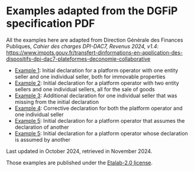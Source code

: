 # Examples adapted from the DGFiP specification PDF

All the examples here are adapted from Direction Générale des Finances Publiques,
_Cahier des charges DPI-DAC7, Revenus 2024, v1.4_:
https://www.impots.gouv.fr/transfert-dinformations-en-application-des-dispositifs-dpi-dac7-plateformes-deconomie-collaborative

- [Example 1](examples/1_initial_immovable_properties): Initial declaration for a platform operator with one entity
  seller and one individual seller, both for immovable properties
- [Example 2](2_initial_sale_of_goods): Initial declaration for a platform operator with two entity sellers and one
  individual sellers, all for the sale of goods
- [Example 3](3_additional): Additional declaration for one individual seller that was missing from the initial declaration
- [Example 4](4_corrective): Corrective declaration for both the platform operator and one individual seller
- [Example 5](5_initial_assuming): Initial declaration for a platform operator that assumes the declaration of another
- [Example 5](6_initial_assumed): Initial declaration for a platform operator whose declaration is assumed by another

Last updated in October 2024, retrieved in November 2024.

Those examples are published under the [Etalab-2.0 license](./LICENSE.md).
